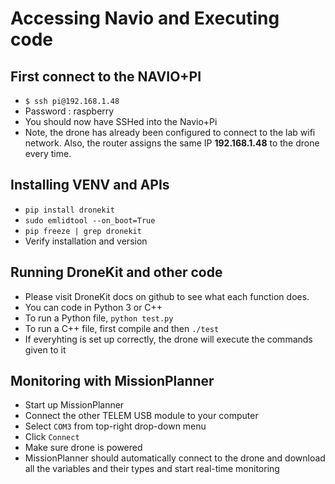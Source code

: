 # Accessing Navio and Executing code

## First connect to the NAVIO+PI
* `$ ssh pi@192.168.1.48`
* Password : raspberry
* You should now have SSHed into the Navio+Pi
* Note, the drone has already been configured to connect to the lab wifi network. Also, the router assigns the same IP **192.168.1.48** to the drone every time.

## Installing VENV and APIs
* `pip install dronekit`
* `sudo emlidtool --on_boot=True`
* `pip freeze | grep dronekit`
* Verify installation and version

## Running DroneKit and other code
* Please visit DroneKit docs on github to see what each function does.
* You can code in Python 3 or C++
* To run a Python file, `python test.py`
* To run a C++ file, first compile and then `./test`
* If everyhting is set up correctly, the drone will execute the commands given to it


## Monitoring with MissionPlanner
* Start up MissionPlanner
* Connect the other TELEM USB module to your computer
* Select `COM3` from top-right drop-down menu
* Click `Connect`
* Make sure drone is powered
* MissionPlanner should automatically connect to the drone and download all the variables and their types and start real-time monitoring
